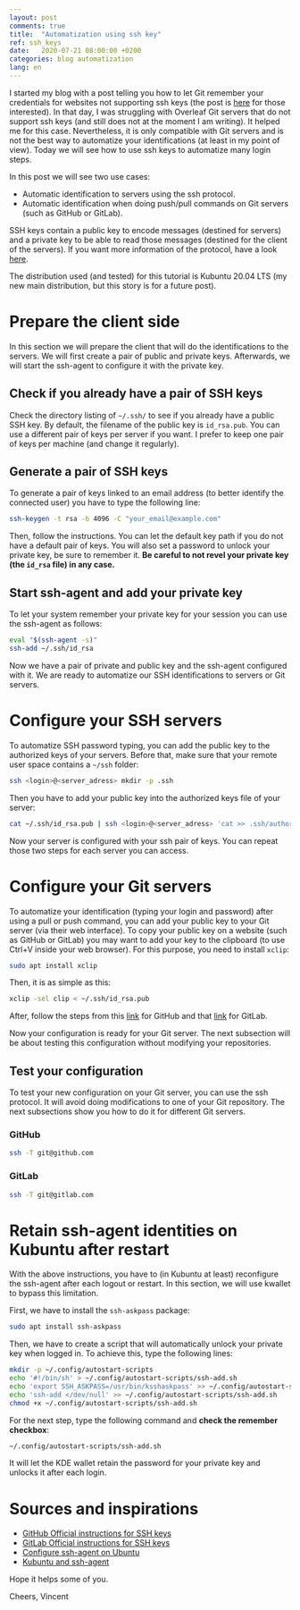 ```yaml
---
layout: post
comments: true
title:  "Automatization using ssh key"
ref: ssh_keys
date:   2020-07-21 08:00:00 +0200
categories: blog automatization
lang: en
---
```


I started my blog with a post telling you how to let Git remember your credentials for websites not supporting ssh keys (the post is [here](/tips/dev/2019/09/09/save-git-credentials.html) for those interested).
In that day, I was struggling with Overleaf Git servers that do not support ssh keys (and still does not at the moment I am writing).
It helped me for this case.
Nevertheless, it is only compatible with Git servers and is not the best way to automatize your identifications (at least in my point of view).
Today we will see how to use ssh keys to automatize many login steps. 

In this post we will see two use cases:
* Automatic identification to servers using the ssh protocol.
* Automatic identification when doing push/pull commands on Git servers (such as GitHub or GitLab).

SSH keys contain a public key to encode messages (destined for servers) and a private key to be able to read those messages (destined for the client of the servers). 
If you want more information of the protocol, have a look [here](https://www.ssh.com/ssh/public-key-authentication).

The distribution used (and tested) for this tutorial is Kubuntu 20.04 LTS (my new main distribution, but this story is for a future post).

# Prepare the client side

In this section we will prepare the client that will do the identifications to the servers.
We will first create a pair of public and private keys.
Afterwards, we will start the ssh-agent to configure it with the private key.

## Check if you already have a pair of SSH keys

Check the directory listing of `~/.ssh/` to see if you already have a public SSH key.
By default, the filename of the public key is `id_rsa.pub`.
You can use a different pair of keys per server if you want.
I prefer to keep one pair of keys per machine (and change it regularly).

## Generate a pair of SSH keys

To generate a pair of keys linked to an email address (to better identify the connected user) you have to type the following line:
```bash
ssh-keygen -t rsa -b 4096 -C "your_email@example.com"
```
Then, follow the instructions.
You can let the default key path if you do not have a default pair of keys.
You will also set a password to unlock your private key, be sure to remember it.
**Be careful to not revel your private key (the `id_rsa` file) in any case.**

## Start ssh-agent and add your private key

To let your system remember your private key for your session you can use the ssh-agent as follows: 
```bash
eval "$(ssh-agent -s)"
ssh-add ~/.ssh/id_rsa
```

Now we have a pair of private and public key and the ssh-agent configured with it.
We are ready to automatize our SSH identifications to servers or Git servers.

# Configure your SSH servers

To automatize SSH password typing, you can add the public key to the authorized keys of your servers.
Before that, make sure that your remote user space contains a `~/ssh` folder:
```bash
ssh <login>@<server_adress> mkdir -p .ssh
```

Then you have to add your public key into the authorized keys file of your server:
```bash
cat ~/.ssh/id_rsa.pub | ssh <login>@<server_adress> 'cat >> .ssh/authorized_keys'
```

Now your server is configured with your ssh pair of keys.
You can repeat those two steps for each server you can access.

# Configure your Git servers

To automatize your identification (typing your login and password) after using a pull or push command, you can add your public key to your Git server (via their web interface).
To copy your public key on a website (such as GitHub or GitLab) you may want to add your key to the clipboard (to use Ctrl+V inside your web browser).
For this purpose, you need to install `xclip`:
```bash
sudo apt install xclip
```

Then, it is as simple as this:
```bash
xclip -sel clip < ~/.ssh/id_rsa.pub
```

After, follow the steps from this [link](https://help.github.com/en/github/authenticating-to-github/adding-a-new-ssh-key-to-your-github-account) for GitHub and that [link](https://docs.gitlab.com/ee/ssh/#adding-an-ssh-key-to-your-gitlab-account) for GitLab.

Now your configuration is ready for your Git server.
The next subsection will be about testing this configuration without modifying your repositories.

## Test your configuration

To test your new configuration on your Git server, you can use the ssh protocol.
It will avoid doing modifications to one of your Git repository.
The next subsections show you how to do it for different Git servers.

### GitHub

```bash
ssh -T git@github.com
```
### GitLab

```bash
ssh -T git@gitlab.com
```

# Retain ssh-agent identities on Kubuntu after restart

With the above instructions, you have to (in Kubuntu at least) reconfigure the ssh-agent after each logout or restart.
In this section, we will use kwallet to bypass this limitation.

First, we have to install the `ssh-askpass` package:
```bash
sudo apt install ssh-askpass
```

Then, we have to create a script that will automatically unlock your private key when logged in.
To achieve this, type the following lines:
```bash
mkdir -p ~/.config/autostart-scripts
echo '#!/bin/sh' > ~/.config/autostart-scripts/ssh-add.sh
echo 'export SSH_ASKPASS=/usr/bin/ksshaskpass' >> ~/.config/autostart-scripts/ssh-add.sh
echo 'ssh-add </dev/null' >> ~/.config/autostart-scripts/ssh-add.sh
chmod +x ~/.config/autostart-scripts/ssh-add.sh
```

For the next step, type the following command and **check the remember checkbox**:
```bash
~/.config/autostart-scripts/ssh-add.sh
```
It will let the KDE wallet retain the password for your private key and unlocks it after each login.

# Sources and inspirations

* [GitHub Official instructions for SSH keys](https://help.github.com/en/github/authenticating-to-github)
* [GitLab Official instructions for SSH keys](https://docs.gitlab.com/ee/ssh/)
* [Configure ssh-agent on Ubuntu](http://www.linuxproblem.org/art_9.html)
* [Kubuntu and ssh-agent](https://wiki.csnu.org/index.php/Kubuntu_/_KDE_:_login_ssh_automatique_par_cl%C3%A9)

Hope it helps some of you.

Cheers, Vincent
